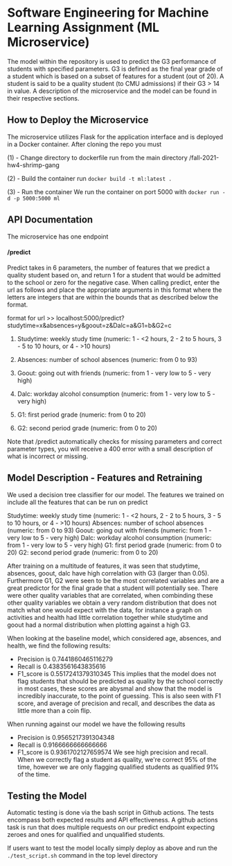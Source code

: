# Software Engineering for Machine Learning Assignment (ML Microservice)

The model within the repository is used to predict the G3 performance of students with specified parameters. G3 is defined as the final year grade of a student which is based on a subset of features for a student (out of 20). A student is said to be a quality student (to CMU admissions) if their G3 > 14 in value. A description of the microservice and the model can be found in their respective sections. 

## How to Deploy the Microservice

The microservice utilizes Flask for the application interface and is deployed in a Docker container. After cloning the repo you must 

  (1) - Change directory to dockerfile
run <cd dockerfile> from the main directory /fall-2021-hw4-shrimp-gang

  (2) - Build the container
run `docker build -t ml:latest .`

  (3) - Run the container
We run the container on port 5000 with `docker run -d -p 5000:5000 ml`

## API Documentation
The microservice has one endpoint

#### /predict
  
Predict takes in 6 parameters, the number of features that we predict a quality student based on, and return 1 for a student that would be admitted to the school or zero for the negative case. When calling predict, enter the url as follows and place the appropriate arguments in this format where the letters are integers that are within the bounds that as described below the format.

format for url >>  localhost:5000/predict?studytime=x&absences=y&goout=z&Dalc=a&G1=b&G2=c

  1. Studytime: weekly study time (numeric: 1 - <2 hours, 2 - 2 to 5 hours, 3 - 5 to 10 hours, or 4 - >10 hours)

  2. Absences: number of school absences (numeric: from 0 to 93)

  3. Goout: going out with friends (numeric: from 1 - very low to 5 - very high)

  4. Dalc: workday alcohol consumption (numeric: from 1 - very low to 5 - very high)

  5. G1: first period grade (numeric: from 0 to 20)

  6. G2: second period grade (numeric: from 0 to 20)

Note that /predict automatically checks for missing parameters and correct parameter types, you will receive a 400 error with a small description of what is incorrect or missing.

## Model Description - Features and Retraining
We used a decision tree classifier for our model. The features we trained on include all the features that can be run on predict

Studytime: weekly study time (numeric: 1 - <2 hours, 2 - 2 to 5 hours, 3 - 5 to 10 hours, or 4 - >10 hours)
Absences: number of school absences (numeric: from 0 to 93)
Goout: going out with friends (numeric: from 1 - very low to 5 - very high)
Dalc: workday alcohol consumption (numeric: from 1 - very low to 5 - very high)
G1: first period grade (numeric: from 0 to 20)
G2: second period grade (numeric: from 0 to 20)

After training on a multitude of features, it was seen that studytime, absences, goout, dalc have high correlation with G3 (larger than 0.05). Furthermore G1, G2 were seen to be the most correlated variables and are a great predictor for the final grade that a student will potentially see. There were other quality variables that are correlated, when combinding these other quality variables we obtain a very random distribution that does not match what one would expect with the data, for instance a graph on activities and health had little correlation together while studytime and goout had a normal distribution when plotting against a high G3.
  
When looking at the baseline model, which considered age, absences, and health, we find the following results:
  - Precision is  0.7441860465116279
  - Recall is  0.4383561643835616
  - F1_score is  0.5517241379310345
This implies that the model does not flag students that should be predicted as quality by the school correctly in most cases, these scores are abysmal and show that the model is incredibly inaccurate, to the point of guessing. This is also seen with F1 score, and average of precision and recall, and describes the data as little more than a coin flip.
  
When running against our model we have the following results
  - Precision is  0.9565217391304348
  - Recall is  0.9166666666666666
  - F1_score is  0.9361702127659574
We see high precision and recall. When we correctly flag a student as quality, we're correct 95% of the time, however we are only flagging qualified students as qualified 91% of the time.

## Testing the Model
Automatic testing is done via the bash script in Github actions. The tests encompass both expected results and API effectiveness. A github actions task is run that does multiple requests on our predict endpoint expecting zeroes and ones for qualified and unqualified students.
  
If users want to test the model locally simply deploy as above and run the `./test_script.sh` command in the top level directory

